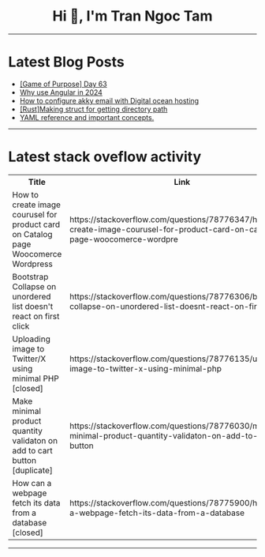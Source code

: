 <h1 align="center">Hi 👋, I'm Tran Ngoc Tam</h1>

---

# Latest Blog Posts 
<!-- BLOG-POST-LIST:START -->
- [[Game of Purpose] Day 63](https://dev.to/humberd/game-of-purpose-day-63-3hoj)
- [Why use Angular in 2024](https://dev.to/mashablair/why-use-angular-in-2024-34kh)
- [How to configure akky email with Digital ocean hosting](https://dev.to/koffer/how-to-configure-akky-email-with-digital-ocean-hosting-456h)
- [[Rust]Making struct for getting directory path](https://dev.to/nk_maker/rustmaking-struct-for-getting-directory-path-2322)
- [YAML reference and important concepts.](https://dev.to/morphzg/yaml-reference-and-important-concepts-21p9)
<!-- BLOG-POST-LIST:END -->

---

# Latest stack oveflow activity
<table>
  <tr><th>Title</th><th>Link</th></tr>
  <!-- STACKOVERFLOW:START --><tr><td>How to create image courusel for product card on Catalog page Woocomerce Wordpress</td><td>https://stackoverflow.com/questions/78776347/how-to-create-image-courusel-for-product-card-on-catalog-page-woocomerce-wordpre</td></tr><tr><td>Bootstrap Collapse on unordered list doesn&#39;t react on first click</td><td>https://stackoverflow.com/questions/78776306/bootstrap-collapse-on-unordered-list-doesnt-react-on-first-click</td></tr><tr><td>Uploading image to Twitter/X using minimal PHP [closed]</td><td>https://stackoverflow.com/questions/78776135/uploading-image-to-twitter-x-using-minimal-php</td></tr><tr><td>Make minimal product quantity validaton on add to cart button [duplicate]</td><td>https://stackoverflow.com/questions/78776030/make-minimal-product-quantity-validaton-on-add-to-cart-button</td></tr><tr><td>How can a webpage fetch its data from a database [closed]</td><td>https://stackoverflow.com/questions/78775900/how-can-a-webpage-fetch-its-data-from-a-database</td></tr><!-- STACKOVERFLOW:END -->
</table>

---


